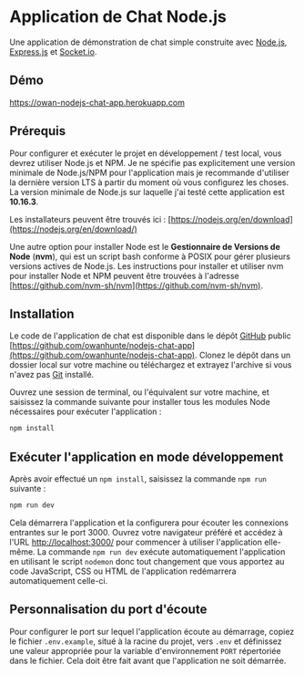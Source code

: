 # Application de Chat Node.js

Une application de démonstration de chat simple construite avec [Node.js](https://nodejs.org/), [Express.js](https://expressjs.com/) et [Socket.io](https://socket.io/).

## Démo

https://owan-nodejs-chat-app.herokuapp.com

## Prérequis

Pour configurer et exécuter le projet en développement / test local, vous devrez utiliser Node.js et NPM. Je ne spécifie pas explicitement une version minimale de Node.js/NPM pour l'application mais je recommande d'utiliser la dernière version LTS à partir du moment où vous configurez les choses. La version minimale de Node.js sur laquelle j'ai testé cette application est **10.16.3**.

Les installateurs peuvent être trouvés ici : [https://nodejs.org/en/download](https://nodejs.org/en/download/)

Une autre option pour installer Node est le **Gestionnaire de Versions de Node** (**nvm**), qui est un script bash conforme à POSIX pour gérer plusieurs versions actives de Node.js. Les instructions pour installer et utiliser nvm pour installer Node et NPM peuvent être trouvées à l'adresse [https://github.com/nvm-sh/nvm](https://github.com/nvm-sh/nvm).

## Installation

Le code de l'application de chat est disponible dans le dépôt [GitHub](https://github.com/) public [https://github.com/owanhunte/nodejs-chat-app](https://github.com/owanhunte/nodejs-chat-app). Clonez le dépôt dans un dossier local sur votre machine ou téléchargez et extrayez l'archive si vous n'avez pas [Git](https://git-scm.com/) installé.

Ouvrez une session de terminal, ou l'équivalent sur votre machine, et saisissez la commande suivante pour installer tous les modules Node nécessaires pour exécuter l'application :

```sh
npm install
```

## Exécuter l'application en mode développement

Après avoir effectué un `npm install`, saisissez la commande `npm run` suivante :

```sh
npm run dev
```

Cela démarrera l'application et la configurera pour écouter les connexions entrantes sur le port 3000. Ouvrez votre navigateur préféré et accédez à l'URL [http://localhost:3000/](http://localhost:3000/) pour commencer à utiliser l'application elle-même. La commande `npm run dev` exécute automatiquement l'application en utilisant le script `nodemon` donc tout changement que vous apportez au code JavaScript, CSS ou HTML de l'application redémarrera automatiquement celle-ci.

## Personnalisation du port d'écoute

Pour configurer le port sur lequel l'application écoute au démarrage, copiez le fichier `.env.example`, situé à la racine du projet, vers `.env` et définissez une valeur appropriée pour la variable d'environnement `PORT` répertoriée dans le fichier. Cela doit être fait avant que l'application ne soit démarrée.